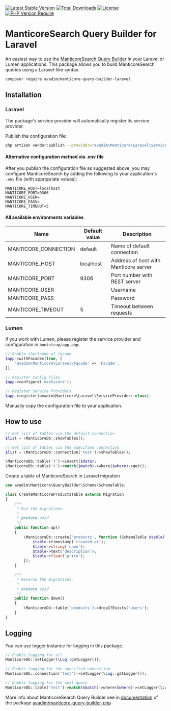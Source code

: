 [![Latest Stable Version](http://poser.pugx.org/avadim/manticore-query-builder-laravel/v)](https://packagist.org/packages/avadim/manticore-query-builder-laravel) 
[![Total Downloads](http://poser.pugx.org/avadim/manticore-query-builder-laravel/downloads)](https://packagist.org/packages/avadim/manticore-query-builder-laravel) 
[![License](http://poser.pugx.org/avadim/manticore-query-builder-laravel/license)](https://packagist.org/packages/avadim/manticore-query-builder-laravel) 
[![PHP Version Require](http://poser.pugx.org/avadim/manticore-query-builder-laravel/require/php)](https://packagist.org/packages/avadim/manticore-query-builder-laravel)

# ManticoreSearch Query Builder for Laravel

An easiest way to use the [ManticoreSearch Query Builder](https://github.com/aVadim483/manticore-query-builder-php)
in your Laravel or Lumen applications. This package allows you to build ManticoreSearch queries using a Laravel-like syntax.

```sh
composer require avadim/manticore-query-builder-laravel
```

## Installation

### Laravel

The package's service provider will automatically register its service provider.

Publish the configuration file:

```sh
php artisan vendor:publish --provider="avadim\Manticore\Laravel\ServiceProvider"
```

#### Alternative configuration method via .env file

After you publish the configuration file as suggested above, you may configure ManticoreSearch by adding the following
to your application's `.env` file (with appropriate values):

```dotenv
MANTICORE_HOST=localhost
MANTICORE_PORT=9306
MANTICORE_USER=
MANTICORE_PASS=
MANTICORE_TIMEOUT=5
```

#### All available environments variables

| Name                      | Default value | Description                           |
|---------------------------|---------------|---------------------------------------|
| MANTICORE_CONNECTION      | default       | Name of default connection            |
| MANTICORE_HOST            | localhost     | Address of host with Manticore server |
| MANTICORE_PORT            | 9306          | Port number with REST server          |
| MANTICORE_USER            |               | Username                              |
| MANTICORE_PASS            |               | Password                              |
| MANTICORE_TIMEOUT         | 5             | Timeout between requests              |

### Lumen

If you work with Lumen, please register the service provider and configuration in `bootstrap/app.php`:

```php
// Enable shortname of facade
$app->withFacades(true, [
    'avadim\Manticore\Laravel\Facade' => 'Facade',
]);

// Register Config Files
$app->configure('manticore');

// Register Service Providers
$app->register(avadim\Manticore\Laravel\ServiceProvider::class);
```

Manually copy the configuration file to your application.

## How to use

```php
// Get list of tables via the default connection
$list = \ManticoreDb::showTables();

// Get list of tables via the specified connection
$list = \ManticoreDb::connection('test')->showTables();

\ManticoreDb::table('t')->insert($data);
\ManticoreDb::table('t')->match($match)->where($where)->get();

```

Create a table of ManticoreSearch in Laravel migration
```php
use avadim\Manticore\QueryBuilder\Schema\SchemaTable;

class CreateManticoreProductsTable extends Migration
{
    /**
     * Run the migrations.
     *
     * @return void
     */
    public function up()
    {
        \ManticoreDb::create('products', function (SchemaTable $table) {
            $table->timestamp('created_at');
            $table->string('name');
            $table->text('description');
            $table->float('price');
        });
    }

    /**
     * Reverse the migrations.
     *
     * @return void
     */
    public function down()
    {
        \ManticoreDb::table('products')->dropIfExists('users');
    }
}
```

## Logging

You can use logger instance for logging in this package.

```php
// Enable logging for all
ManticoreDb::setLogger(\Log::getLogger());

// Enable logging for the specified connection
ManticoreDb::connection('test')->setLogger(\Log::getLogger());

// Enable logging for the next query
ManticoreDb::table('test')->match($match)->where($where)->setLogger(\Log::getLogger())->get();
```


More info about ManticoreSearch Query Builder see in 
[documentation](https://github.com/aVadim483/manticore-query-builder-php/blob/main/docs/README.md)
of the package
[avadim/manticore-query-builder-php](https://packagist.org/packages/avadim/manticore-query-builder-php)

